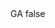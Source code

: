 <?xml version="1.0" encoding="UTF-8"?>
<CustomMetadata xmlns="http://soap.sforce.com/2006/04/metadata">
    <label>GA</label>
    <protected>false</protected>
</CustomMetadata>
